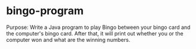 # bingo-program

Purpose:
Write a Java program to play Bingo between your bingo card and
	 the computer's bingo card. After that, it will print out whether you or the computer won
	 and what are the winning numbers.
